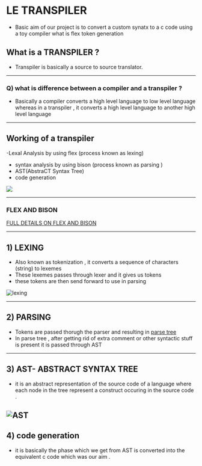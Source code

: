 # **LE TRANSPILER**
- Basic aim of our project is to convert a custom synatx to a c code using a toy compiler what is flex token generation
## What is a **TRANSPILER** ?
- Transpiler is basically a source to source translator.
------------
### Q) what is difference between a compiler and a transpiler ?
- Basically a compiler converts a high level language to low level language whereas in a transpiler , it converts a high level language to another high level language 
----------
## Working of a transpiler

-Lexal Analysis by using flex (process known as lexing)
- syntax analysis by using bison (process known as parsing )
- AST(AbstraCT  Syntax Tree)
- code generation

![](https://mukulrathi.com/static/ca3e949e7c8ee94b4d006715236ae6cf/3d189/parsing-overview.webp)

-------
### **FLEX AND BISON** 
[ FULL DETAILS ON FLEX AND BISON ](https://aquamentus.com/flex_bison.html "FLEX AND BISON")


---------------------------------------
## 1) **LEXING**
- Also known as tokenization , it converts a sequence of characters (string) to lexemes 
- These lexemes passes through lexer and it gives us tokens
- these tokens are then send forward to use in parsing 



![lexing ]( https://www.guru99.com/images/1/020819_1105_LexicalAnal1.png)


---
## 2) **PARSING**
- Tokens are passed thorugh the parser and resulting in [parse tree ](https://en.wikipedia.org/wiki/Parse_tree  " parse tree ")
- In parse tree , after getting rid of extra comment or other syntactic stuff is present it is passed through AST
----
## 3) **AST- ABSTRACT SYNTAX TREE** 
- it is an abstract representation of the source code of a language where each node in the tree represent a construct occuring in the source code .

![AST](https://vinaytech.files.wordpress.com/2008/10/img21.png " AST " )
-------
## 4) **code generation**
- it is basically the phase which we get from AST is converted into the equivalent c code which was our aim .
